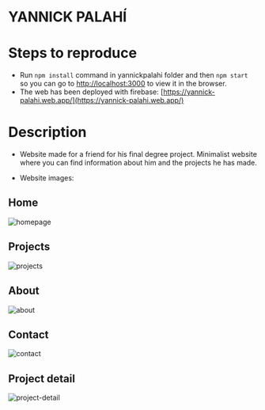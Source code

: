 # YANNICK PALAHÍ

# Steps to reproduce

- Run `npm install` command in yannickpalahi folder and then `npm start` so you can go to [http://localhost:3000](http://localhost:3000) to view it in the browser.
- The web has been deployed with firebase: [https://yannick-palahi.web.app/](https://yannick-palahi.web.app/)

# Description

- Website made for a friend for his final degree project. Minimalist website where you can find information about him and the projects he has made.

- Website images:

## Home

<img src="https://i.ibb.co/cL7t9vd/homepage.png" alt="homepage">

## Projects

<img src="https://i.ibb.co/rdk1jps/projects.png" alt="projects">

## About

<img src="https://i.ibb.co/0MvGsHG/about.png" alt="about">

## Contact

<img src="https://i.ibb.co/XFtF5vs/contact.png" alt="contact">

## Project detail

<img src="https://i.ibb.co/0X3CnG1/project-detail.png" alt="project-detail">



